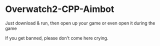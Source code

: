 
# Overwatch2-CPP-Aimbot

Just download & run, then open up your game or even open it during the game

If you get banned, please don't come here crying.

